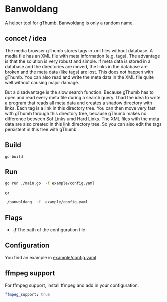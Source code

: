 Banwoldang
==========

A helper tool for [gThumb](https://wiki.gnome.org/Apps/Gthumb). Banwoldang is 
only a random name.

concet / idea
-------------

The media browser gThumb stores tags in xml files without database. A media 
file has an XML file with meta information (e.g. tags). The advantage is that 
the solution is very robust and simple. If meta data is stored in a database 
and the directories are moved, the links in the database are broken and the 
meta data (like tags) are lost. This does not happen with gThumb. You can 
also read and write the meta data in the XML file quite well without causing 
major damage. 

But a disadvantage is the slow search function. Because gThumb has to open 
and read every meta file during a search query. I had the idea to write a 
program that reads all meta data and creates a shadow directory with links. 
Each tag is a link in this directory tree. You can then move very fast with 
gThumb through this directory tree, because gThumb makes no difference 
between Sof Links umd Hard Links. The XML files with the meta data are also 
created in this link directory tree. So you can also edit the tags persistent 
in this tree with gThumb.

Build
-----

```
go build
```

Run
---

```bash
go run ./main.go  -f example/config.yaml
```

or

```bash
./banwoldang  -f  example/config.yaml

```

Flags
-----

* ***-f <filename>*** The path of the configuration file

Configuration
-------------

You find an example in [example/config.yaml](example/config.yaml)

ffmpeg support
--------------

For ffmpeg support, install ffmpeg and add in your configuration:

```yaml
ffmpeg_support: true

```

